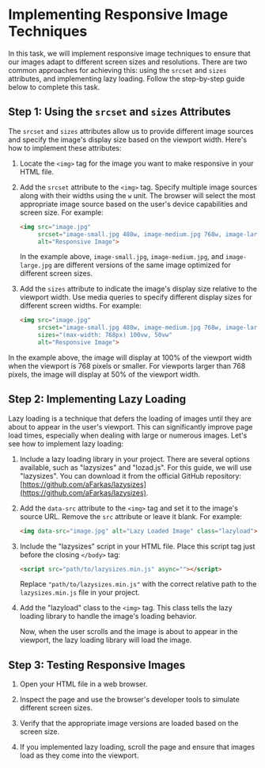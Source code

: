 # Implementing Responsive Image Techniques

In this task, we will implement responsive image techniques to ensure that our images adapt to different screen sizes and resolutions. There are two common approaches for achieving this: using the `srcset` and `sizes` attributes, and implementing lazy loading. Follow the step-by-step guide below to complete this task.

## Step 1: Using the `srcset` and `sizes` Attributes

The `srcset` and `sizes` attributes allow us to provide different image sources and specify the image's display size based on the viewport width. Here's how to implement these attributes:

1. Locate the `<img>` tag for the image you want to make responsive in your HTML file.

2. Add the `srcset` attribute to the `<img>` tag. Specify multiple image sources along with their widths using the `w` unit. The browser will select the most appropriate image source based on the user's device capabilities and screen size. For example:

    ```html
    <img src="image.jpg"
         srcset="image-small.jpg 480w, image-medium.jpg 768w, image-large.jpg 1200w"
         alt="Responsive Image">
    ```

    In the example above, `image-small.jpg`, `image-medium.jpg`, and `image-large.jpg` are different versions of the same image optimized for different screen sizes.

3. Add the `sizes` attribute to indicate the image's display size relative to the viewport width. Use media queries to specify different display sizes for different screen widths. For example:

    ```html
    <img src="image.jpg"
         srcset="image-small.jpg 480w, image-medium.jpg 768w, image-large.jpg 1200w"
         sizes="(max-width: 768px) 100vw, 50vw"
         alt="Responsive Image">
    ```

In the example above, the image will display at 100% of the viewport width when the viewport is 768 pixels or smaller. For viewports larger than 768 pixels, the image will display at 50% of the viewport width.

## Step 2: Implementing Lazy Loading

Lazy loading is a technique that defers the loading of images until they are about to appear in the user's viewport. This can significantly improve page load times, especially when dealing with large or numerous images. Let's see how to implement lazy loading:

1. Include a lazy loading library in your project. There are several options available, such as "lazysizes" and "lozad.js". For this guide, we will use "lazysizes". You can download it from the official GitHub repository: [https://github.com/aFarkas/lazysizes](https://github.com/aFarkas/lazysizes).

2. Add the `data-src` attribute to the `<img>` tag and set it to the image's source URL. Remove the `src` attribute or leave it blank. For example:

    ```html
    <img data-src="image.jpg" alt="Lazy Loaded Image" class="lazyload">
    ```

3. Include the "lazysizes" script in your HTML file. Place this script tag just before the closing `</body>` tag:

    ```html
    <script src="path/to/lazysizes.min.js" async=""></script>
    ```

    Replace `"path/to/lazysizes.min.js"` with the correct relative path to the `lazysizes.min.js` file in your project.

4. Add the "lazyload" class to the `<img>` tag. This class tells the lazy loading library to handle the image's loading behavior.
    
    Now, when the user scrolls and the image is about to appear in the viewport, the lazy loading library will load the image.

## Step 3: Testing Responsive Images

1. Open your HTML file in a web browser.

2. Inspect the page and use the browser's developer tools to simulate different screen sizes.

3. Verify that the appropriate image versions are loaded based on the screen size.

4. If you implemented lazy loading, scroll the page and ensure that images load as they come into the viewport.

